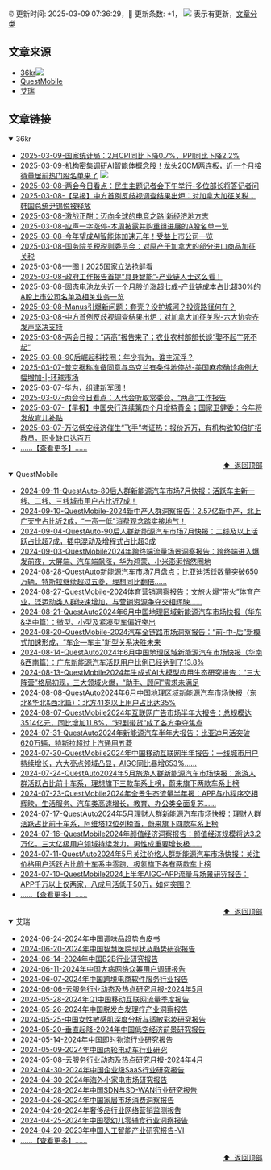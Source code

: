 ##

:alarm_clock: 更新时间: 2025-03-09 07:36:29，:rocket: 更新条数: +1， ![](/assets/dot.png) 表示有更新，[文章分类](/TAGS.md)

## 文章来源

- [36kr](#36kr)![](/assets/dot.png)   
- [QuestMobile](#questmobile)  
- [艾瑞](#艾瑞)  

## 文章链接

<details open>
<summary id="36kr">
 36kr
</summary>


- [2025-03-09-国家统计局：2月CPI同比下降0.7%，PPI同比下降2.2%](https://www.cls.cn/detail/1965723)  
- [2025-03-09-机构密集调研AI智能体概念股！龙头20CM两连板，近一个月接待量居前热门股名单来了](https://www.cls.cn/detail/1965493) ![](/assets/new.png)  
- [2025-03-08-两会今日看点：民生主题记者会下午举行-多位部长将答记者问](https://www.cls.cn/detail/1965517)  
- [2025-03-08-【早报】中方首例反歧视调查结果出炉：对加拿大加征关税；韩国总统尹锡悦被释放](https://www.cls.cn/detail/1965683)  
- [2025-03-08-激战正酣：迈向全球的电竞之路|新经济地方志](https://www.cls.cn/detail/1965612)  
- [2025-03-08-应声一字涨停-本周披露并购重组进展的A股名单一览](https://www.cls.cn/detail/1965575)  
- [2025-03-08-今年望成AI智能体加速元年！受益上市公司一览](https://www.cls.cn/detail/1965127)  
- [2025-03-08-国务院关税税则委员会：对原产于加拿大的部分进口商品加征关税](https://www.cls.cn/detail/1965444)  
- [2025-03-08-一图丨2025国家立法抢鲜看](https://www.cls.cn/detail/1965458)  
- [2025-03-08-政府工作报告首提“具身智能”-产业链人士这么看！](https://www.cls.cn/detail/1965514)  
- [2025-03-08-固态电池龙头近一个月股价涨超七成-产业链成本占比超30%的A股上市公司名单及相关业务一览](https://www.cls.cn/detail/1965546)  
- [2025-03-08-Manus引爆新问题：套壳？没护城河？投资路径何在？](https://www.cls.cn/detail/1965552)  
- [2025-03-08-中方首例反歧视调查结果出炉：对加拿大加征关税-六大协会齐发声坚决支持](https://www.cls.cn/detail/1958956)  
- [2025-03-08-两会日报：“两高”报告来了；农业农村部部长谈“娶不起”“死不起”](https://www.cls.cn/detail/1965600)  
- [2025-03-08-90后崛起科技圈：年少有为，谁主沉浮？](https://www.cls.cn/detail/1965645)  
- [2025-03-07-普京据称准备同意与乌克兰有条件地停战-美国麻疹确诊病例大幅增加-|-环球市场](https://www.cls.cn/detail/1965409)  
- [2025-03-07-华为，组建新军团！](https://www.cls.cn/detail/1965415)  
- [2025-03-07-两会今日看点：人代会听取常委会、“两高”工作报告](https://www.cls.cn/detail/1964631)  
- [2025-03-07-【早报】中国央行连续第四个月增持黄金；国家卫健委：今年将发放育儿补贴](https://www.cls.cn/detail/1965414)  
- [2025-03-07-万亿低空经济催生“飞手”考证热：报价近万，有机构欲10倍扩招教员，职业缺口达百万](https://www.cls.cn/detail/1965165)  
- [......【查看更多】......](/details/36kr.md)

<div align="right"><a href="#文章来源">⬆ &nbsp;返回顶部</a></div>
</details>

<details open>
<summary id="questmobile">
 QuestMobile
</summary>


- [2024-09-11-QuestAuto-80后人群新能源汽车市场7月快报：活跃车主新一线、二线、三线城市用户占比近7成！](https://www.questmobile.com.cn/research/report/1833701576646168577)  
- [2024-09-10-QuestMobile-2024新中产人群洞察报告：2.57亿新中产，北上广天宁占比近2成，“一高一低”消费观念踏实接地气！](https://www.questmobile.com.cn/research/report/1833342468835348482)  
- [2024-09-04-QuestAuto-90后人群新能源汽车市场7月快报：二线及以上活跃占比超7成，插电混动及增程式占比超3成](https://www.questmobile.com.cn/research/report/1831286487502655489)  
- [2024-09-03-QuestMobile2024年跨终端流量场景洞察报告：跨终端进入爆发前夜，大屏端、汽车端飙涨，华为鸿蒙、小米澎湃悄然圈地](https://www.questmobile.com.cn/research/report/1830813680100544513)  
- [2024-08-28-QuestAuto新能源汽车市场7月盘点：比亚迪活跃数量突破650万辆，特斯拉继续超过五菱，理想同比翻倍……](https://www.questmobile.com.cn/research/report/1828642455068708865)  
- [2024-08-27-QuestMobile-2024体育营销洞察报告：文旅火爆“带火”体育产业，泛运动类人群快速增加，与营销资源争夺交相辉映……](https://www.questmobile.com.cn/research/report/1828363311495876609)  
- [2024-08-21-QuestAuto2024年6月中国地理区域新能源汽车市场快报（华东&华中篇）：微型、小型及紧凑型车偏好突出](https://www.questmobile.com.cn/research/report/1826095570143514626)  
- [2024-08-20-QuestMobile-2024汽车全链路市场洞察报告：“前-中-后”新模式加速形成，“车企—车主”新型关系决胜未来](https://www.questmobile.com.cn/research/report/1825779896955277314)  
- [2024-08-14-QuestAuto2024年6月中国地理区域新能源汽车市场快报（华南&西南篇）：广东新能源汽车活跃用户比例已经达到了13.8%](https://www.questmobile.com.cn/research/report/1823558475680157697)  
- [2024-08-13-QuestMobile2024年生成式AI大模型应用生态研究报告：“三大阵营”格局初现，三大领域火爆，“助手、顾问”需求未满足](https://www.questmobile.com.cn/research/report/1823195552625561601)  
- [2024-08-08-QuestAuto2024年6月中国地理区域新能源汽车市场快报（东北&华北&西北篇）：北方41岁以上用户占比达35%](https://www.questmobile.com.cn/research/report/1821395131447742466)  
- [2024-08-07-QuestMobile2024年互联网广告市场半年大报告：总规模达3514亿元，同比增加11.8%，“短剧带货”成了各方争夺焦点](https://www.questmobile.com.cn/research/report/1821103644243759105)  
- [2024-07-31-QuestAuto2024年新能源汽车半年大报告：比亚迪月活突破620万辆，特斯拉超过上汽通用五菱](https://www.questmobile.com.cn/research/report/1818489951324573697)  
- [2024-07-30-QuestMobile2024年中国移动互联网半年报告：一线城市用户持续增长，六大亮点领域凸显，AIGC同比暴增653%……](https://www.questmobile.com.cn/research/report/1818126420037177346)  
- [2024-07-24-QuestAuto2024年5月旅游人群新能源汽车市场快报：旅游人群活跃占比前十车系，理想旗下三款车系上榜，蔚来旗下两款车系上榜](https://www.questmobile.com.cn/research/report/1815944383763156993)  
- [2024-07-23-QuestMobile2024年全景生态流量半年报：APP与小程序交相辉映，生活服务、汽车类高速增长，教育、办公类全面复苏……](https://www.questmobile.com.cn/research/report/1815588709535420417)  
- [2024-07-17-QuestAuto2024年5月理财人群新能源汽车市场快报：理财人群活跃占比前十车系，阿维塔12位列榜首，蔚来旗下四款车系上榜](https://www.questmobile.com.cn/research/report/1813418797819858945)  
- [2024-07-16-QuestMobile2024年颜值经济洞察报告：颜值经济规模将达3.2万亿，三大亿级用户领域持续发力，男性成重要增长极……](https://www.questmobile.com.cn/research/report/1813143370060632065)  
- [2024-07-11-QuestAuto2024年5月关注价格人群新能源汽车市场快报：关注价格用户活跃占比前十车系中零跑、极氪旗下各有两款车上榜](https://www.questmobile.com.cn/research/report/1811248209776971777)  
- [2024-07-10-QuestMobile2024上半年AIGC-APP流量与场景研究报告：APP千万以上仅两家，八成月活低于50万，如何突围？](https://www.questmobile.com.cn/research/report/1810879579541311490)  
- [......【查看更多】......](/details/QuestMobile.md)

<div align="right"><a href="#文章来源">⬆ &nbsp;返回顶部</a></div>
</details>

<details open>
<summary id="艾瑞">
 艾瑞
</summary>


- [2024-06-24-2024年中国调味品趋势白皮书](https://report.iresearch.cn/report/202406/4356.shtml)  
- [2024-06-20-2024年中国智慧医院现状及趋势研究报告](https://report.iresearch.cn/report/202406/4355.shtml)  
- [2024-06-14-2024年中国B2B行业研究报告](https://report.iresearch.cn/report/202406/4354.shtml)  
- [2024-06-11-2024年中国大病网络众筹用户调研报告](https://report.iresearch.cn/report/202406/4353.shtml)  
- [2024-06-07-2024年中国跨境电商软件服务行业报告](https://report.iresearch.cn/report/202406/4352.shtml)  
- [2024-06-06-云服务行业动态及热点研究月报-2024年5月](https://report.iresearch.cn/report/202406/4351.shtml)  
- [2024-05-28-2024年Q1中国移动互联网流量季度报告](https://report.iresearch.cn/report/202405/4350.shtml)  
- [2024-05-26-2024年中国脱发白发理疗产业洞察报告](https://report.iresearch.cn/report/202405/4349.shtml)  
- [2024-05-25-中国女性敏感肌深度分析与适敏彩妆研究报告](https://report.iresearch.cn/report/202405/4348.shtml)  
- [2024-05-20-垂直起降-2024年中国低空经济前景研究报告](https://report.iresearch.cn/report/202405/4347.shtml)  
- [2024-05-14-2024年中国即时物流行业研究报告](https://report.iresearch.cn/report/202405/4346.shtml)  
- [2024-05-09-2024年中国两轮电动车行业研究](https://report.iresearch.cn/report/202405/4345.shtml)  
- [2024-05-08-云服务行业动态及热点研究月报-2024年4月](https://report.iresearch.cn/report/202405/4344.shtml)  
- [2024-04-30-2024年中国企业级SaaS行业研究报告](https://report.iresearch.cn/report/202404/4342.shtml)  
- [2024-04-30-2024年海外小家电市场研究报告](https://report.iresearch.cn/report/202404/4343.shtml)  
- [2024-04-28-2024年中国SDN与SD-WAN行业研究报告](https://report.iresearch.cn/report/202404/4341.shtml)  
- [2024-04-26-2024年中国家居市场消费洞察报告](https://report.iresearch.cn/report/202404/4339.shtml)  
- [2024-04-26-2024年奢侈品行业网络营销监测报告](https://report.iresearch.cn/report/202404/4340.shtml)  
- [2024-04-25-2024年中国婴幼儿零辅食行业洞察报告](https://report.iresearch.cn/report/202404/4338.shtml)  
- [2024-04-20-2023年中国人工智能产业研究报告-VI](https://report.iresearch.cn/report/202404/4336.shtml)  
- [......【查看更多】......](/details/艾瑞.md)

<div align="right"><a href="#文章来源">⬆ &nbsp;返回顶部</a></div>
</details>
